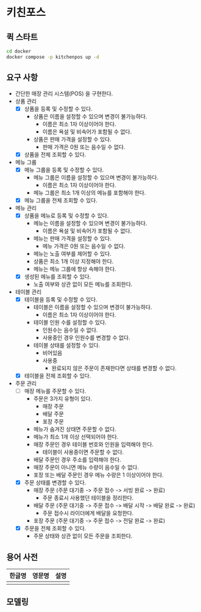 # 키친포스

## 퀵 스타트

```sh
cd docker
docker compose -p kitchenpos up -d
```

## 요구 사항

- 간단한 매장 관리 시스템(POS) 을 구현한다.
- 상품 관리
  - [x] 상품을 등록 및 수정할 수 있다.
    - 상품은 이름을 설정할 수 있으며 변경이 불가능하다.
      - 이름은 최소 1자 이상이어야 한다. 
      - 이름은 욕설 및 비속어가 포함될 수 없다.
    - 상품은 판매 가격을 설정할 수 있다.
      - 판매 가격은 0원 또는 음수일 수 없다.
  - [x] 상품을 전체 조회할 수 있다.
- 메뉴 그륩
  - [x] 메뉴 그룹을 등록 및 수정할 수 있다.
    - 메뉴 그룹은 이름을 설정할 수 있으며 변경이 불가능하다.
      - 이름은 최소 1자 이상이어야 한다.
    - 메뉴 그룹은 최소 1개 이상의 메뉴를 포함해야 한다. 
  - [x] 메뉴 그룹을 전체 조회할 수 있다.
- 메뉴 관리
  - [x] 상품을 메뉴로 등록 및 수정할 수 있다.
    - 메뉴는 이름을 설정할 수 있으며 변경이 불가능하다.
      - 이름은 욕설 및 비속어가 포함될 수 없다.
    - 메뉴는 판매 가격을 설정할 수 있다.
      - 메뉴 가격은 0원 또는 음수일 수 없다. 
    - 메뉴는 노출 여부를 제어할 수 있다.
    - 상품은 최소 1개 이상 지정해야 한다.
    - 메뉴는 메뉴 그룹에 항상 속해야 한다.
  - [x] 생성된 메뉴를 조회할 수 있다.
    - 노출 여부와 상관 없이 모든 메뉴를 조회한다.
- 테이블 관리
  - [x] 테이블을 등록 및 수정할 수 있다.
    - 테이블은 이름을 설정할 수 있으며 변경이 불가능하다.
      - 이름은 최소 1자 이상이어야 한다.
    - 테이블 인원 수를 설정할 수 있다.
      - 인원수는 음수일 수 없다.
      - 사용중인 경우 인원수를 변경할 수 없다.
    - 테이블 상태를 설정할 수 있다.
      - 비어있음
      - 사용중
        - 완료되지 않은 주문이 존재한다면 상태를 변경할 수 없다.
  - [x] 테이블을 전체 조회할 수 있다.
- 주문 관리
  - [ ] 매장 메뉴를 주문할 수 있다.
    - 주문은 3가지 유형이 있다.
      - 매장 주문
      - 배달 주문
      - 포장 주문
    - 메뉴가 숨겨진 상태면 주문할 수 없다.
    - 메뉴가 최소 1개 이상 선택되어야 한다.
    - 매장 주문인 경우 테이블 번호와 인원을 입력해야 한다.
      - 테이블이 사용중이면 주문할 수 없다.
    - 배달 주문인 경우 주소를 입력해야 한다.
    - 매장 주문이 아니면 메뉴 수량이 음수일 수 없다.
    - 포장 또는 배달 주문인 경우 메뉴 수량은 1 이상이어야 한다.
  - [X] 주문 상태를 변경할 수 있다.
    - 매장 주문 (주문 대기중 -> 주문 접수 -> 서빙 완료 -> 완료)
      - 주문 종료시 사용했던 테이블을 정리한다.
    - 배달 주문 (주문 대기중 -> 주문 접수 -> 배달 시작 -> 배달 완료 -> 완료)
      - 주문 접수시 라이더에게 배달을 요청한다.
    - 포장 주문 (주문 대기중 -> 주문 접수 -> 전달 완료 -> 완료)
  - [X] 주문을 전체 조회할 수 있다.
    - 주문 상태와 상관 없이 모든 주문을 조회한다.

## 용어 사전

| 한글명 | 영문명 | 설명 |
| --- | --- | --- |
|  |  |  |

## 모델링
